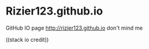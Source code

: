 # Rizier123.github.io
GitHub IO page http://rizier123.github.io
don't mind me


((stack io credit))

